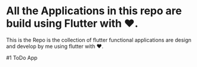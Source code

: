 
# All the Applications in this repo are build using Flutter with ❤️.

This is the Repo is the collection of flutter functional applications are design and develop by me using flutter with ❤️.

#1 ToDo App

